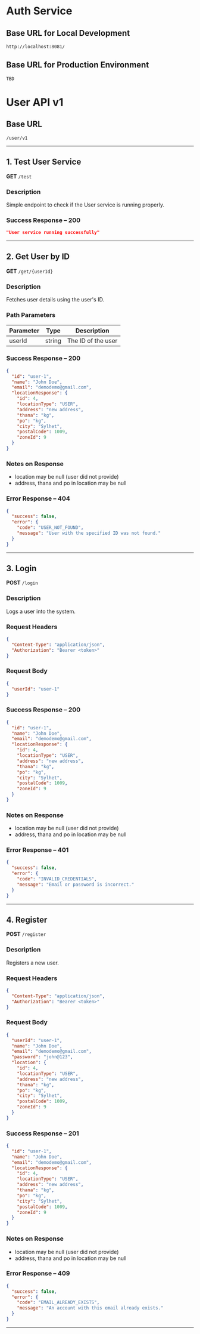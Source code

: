 # Auth Service

## Base URL for Local Development

```
http://localhost:8081/
```

## Base URL for Production Environment

```
TBD
```

# User API v1

## Base URL

```
/user/v1
```

---

## 1. Test User Service

**GET** `/test`

### Description

Simple endpoint to check if the User service is running properly.

### Success Response – 200

```json
"User service running successfully"
```

---

## 2. Get User by ID

**GET** `/get/{userId}`

### Description

Fetches user details using the user's ID.

### Path Parameters

| Parameter | Type   | Description        |
| --------- | ------ | ------------------ |
| userId    | string | The ID of the user |

### Success Response – 200

```json
{
  "id": "user-1",
  "name": "John Doe",
  "email": "demodemo@gmail.com",
  "locationResponse": {
    "id": 4,
    "locationType": "USER",
    "address": "new address",
    "thana": "kg",
    "po": "kg",
    "city": "Sylhet",
    "postalCode": 1009,
    "zoneId": 9
  }
}
```

### Notes on Response

- location may be null (user did not provide)
- address, thana and po in location may be null

### Error Response – 404

```json
{
  "success": false,
  "error": {
    "code": "USER_NOT_FOUND",
    "message": "User with the specified ID was not found."
  }
}
```

---

## 3. Login

**POST** `/login`

### Description

Logs a user into the system.

### Request Headers

```json
{
  "Content-Type": "application/json",
  "Authorization": "Bearer <token>"
}
```

### Request Body

```json
{
  "userId": "user-1"
}
```

### Success Response – 200

```json
{
  "id": "user-1",
  "name": "John Doe",
  "email": "demodemo@gmail.com",
  "locationResponse": {
    "id": 4,
    "locationType": "USER",
    "address": "new address",
    "thana": "kg",
    "po": "kg",
    "city": "Sylhet",
    "postalCode": 1009,
    "zoneId": 9
  }
}
```

### Notes on Response

- location may be null (user did not provide)
- address, thana and po in location may be null

### Error Response – 401

```json
{
  "success": false,
  "error": {
    "code": "INVALID_CREDENTIALS",
    "message": "Email or password is incorrect."
  }
}
```

---

## 4. Register

**POST** `/register`

### Description

Registers a new user.

### Request Headers

```json
{
  "Content-Type": "application/json",
  "Authorization": "Bearer <token>"
}
```

### Request Body

```json
{
  "userId": "user-1",
  "name": "John Doe",
  "email": "demodemo@gmail.com",
  "password": "john@123",
  "location": {
    "id": 4,
    "locationType": "USER",
    "address": "new address",
    "thana": "kg",
    "po": "kg",
    "city": "Sylhet",
    "postalCode": 1009,
    "zoneId": 9
  }
}
```

### Success Response – 201

```json
{
  "id": "user-1",
  "name": "John Doe",
  "email": "demodemo@gmail.com",
  "locationResponse": {
    "id": 4,
    "locationType": "USER",
    "address": "new address",
    "thana": "kg",
    "po": "kg",
    "city": "Sylhet",
    "postalCode": 1009,
    "zoneId": 9
  }
}
```

### Notes on Response

- location may be null (user did not provide)
- address, thana and po in location may be null

### Error Response – 409

```json
{
  "success": false,
  "error": {
    "code": "EMAIL_ALREADY_EXISTS",
    "message": "An account with this email already exists."
  }
}
```

---

